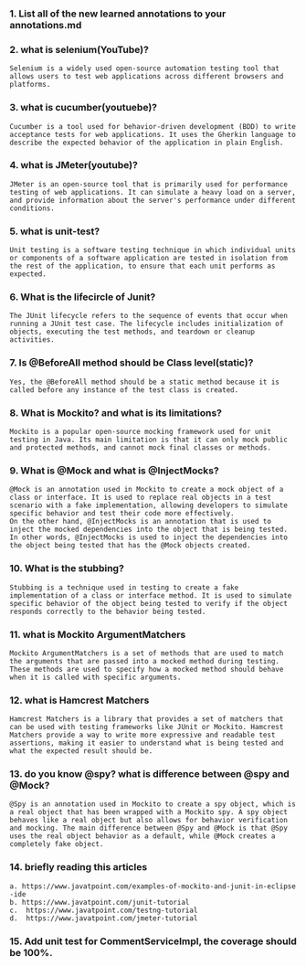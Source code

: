 ### 1.  List all of the new learned annotations to your annotations.md
### 2.  what is selenium(YouTube)?
    Selenium is a widely used open-source automation testing tool that allows users to test web applications across different browsers and platforms.
### 3.  what is cucumber(youtuebe)?
    Cucumber is a tool used for behavior-driven development (BDD) to write acceptance tests for web applications. It uses the Gherkin language to describe the expected behavior of the application in plain English.
### 4.  what is JMeter(youtube)?
    JMeter is an open-source tool that is primarily used for performance testing of web applications. It can simulate a heavy load on a server, and provide information about the server's performance under different conditions.
### 5.  what is unit-test?
    Unit testing is a software testing technique in which individual units or components of a software application are tested in isolation from the rest of the application, to ensure that each unit performs as expected.
### 6.  What is the lifecircle of Junit?
    The JUnit lifecycle refers to the sequence of events that occur when running a JUnit test case. The lifecycle includes initialization of objects, executing the test methods, and teardown or cleanup activities.
### 7. Is @BeforeAll method should be Class level(static)?
    Yes, the @BeforeAll method should be a static method because it is called before any instance of the test class is created.
### 8.  What is Mockito? and what is its limitations?
    Mockito is a popular open-source mocking framework used for unit testing in Java. Its main limitation is that it can only mock public and protected methods, and cannot mock final classes or methods.
### 9.  What is @Mock and what is @InjectMocks?
    @Mock is an annotation used in Mockito to create a mock object of a class or interface. It is used to replace real objects in a test scenario with a fake implementation, allowing developers to simulate specific behavior and test their code more effectively.
    On the other hand, @InjectMocks is an annotation that is used to inject the mocked dependencies into the object that is being tested. In other words, @InjectMocks is used to inject the dependencies into the object being tested that has the @Mock objects created.
### 10. What is the stubbing?
    Stubbing is a technique used in testing to create a fake implementation of a class or interface method. It is used to simulate specific behavior of the object being tested to verify if the object responds correctly to the behavior being tested.
### 11. what is Mockito ArgumentMatchers
    Mockito ArgumentMatchers is a set of methods that are used to match the arguments that are passed into a mocked method during testing. These methods are used to specify how a mocked method should behave when it is called with specific arguments.
### 12. what is Hamcrest Matchers
    Hamcrest Matchers is a library that provides a set of matchers that can be used with testing frameworks like JUnit or Mockito. Hamcrest Matchers provide a way to write more expressive and readable test assertions, making it easier to understand what is being tested and what the expected result should be.
### 13. do you know @spy? what is difference between @spy and @Mock?
    @Spy is an annotation used in Mockito to create a spy object, which is a real object that has been wrapped with a Mockito spy. A spy object behaves like a real object but also allows for behavior verification and mocking. The main difference between @Spy and @Mock is that @Spy uses the real object behavior as a default, while @Mock creates a completely fake object.
### 14. briefly reading this articles
    a. https://www.javatpoint.com/examples-of-mockito-and-junit-in-eclipse
    -ide
    b. https://www.javatpoint.com/junit-tutorial
    c.  https://www.javatpoint.com/testng-tutorial
    d.  https://www.javatpoint.com/jmeter-tutorial
### 15. Add unit test for CommentServiceImpl, the coverage should be 100%.
 
